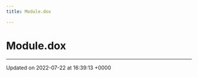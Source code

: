 ```yaml
---
title: Module.dox

---
```


# Module.dox








-------------------------------

Updated on 2022-07-22 at 16:39:13 +0000
